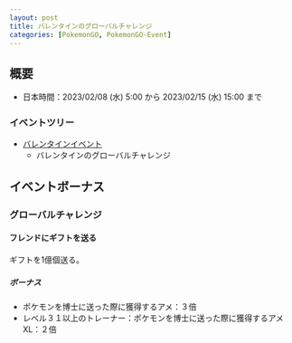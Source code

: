 ```yaml
---
layout: post
title: バレンタインのグローバルチャレンジ
categories: [PokemonGO, PokemonGO-Event]
---
```


## 概要

- 日本時間：2023/02/08 (水) 5:00 から 2023/02/15 (水) 15:00 まで

### イベントツリー

- [バレンタインイベント](https://moton-03.github.io/Game-Resources-Post/Valentine's-Day-Events/)
    - バレンタインのグローバルチャレンジ

## イベントボーナス

### グローバルチャレンジ

#### フレンドにギフトを送る

ギフトを1億個送る。

##### ボーナス

- ポケモンを博士に送った際に獲得するアメ：３倍
- レベル３１以上のトレーナー：ポケモンを博士に送った際に獲得するアメXL：２倍